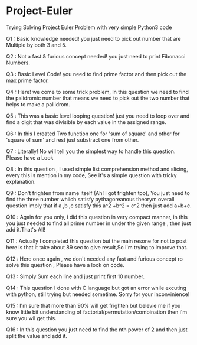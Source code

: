 # Project-Euler
 Trying Solving Project Euler Problem with very simple  Python3 code

Q1 : Basic knowledge needed! you just need to pick out number that are Multiple by both 3 and 5.

Q2 : Not a fast & furious concept needed! you just need to print Fibonacci Numbers.

Q3 : Basic Level Code! you need to find prime factor and then pick out the max prime factor.

Q4 : Here! we come to some trick problem, In this question we need to find the palidromic number that means we need to pick out the two number that helps to make a pallidrom.
 
Q5 : This was a basic level looping question! just you need to loop over and find a digit that was divisible by each value in the assigned range.

Q6 : In this I created Two function one for 'sum of square' and other for 'square of sum' and rest just substract one from other.

Q7 : Literally! No will tell you the simplest way to handle this question. Please have a Look

Q8 : In this question , I used simple list comprehension method and slicing, every this is mention in my code, See it's a simple question with tricky explanation.

Q9 : Don't frighten from name itself (Ah! i got frighten too), You just need to find the three number whiich satisfy pythagoreanous theorym overall question imply that if a ,b ,c satisfy this a^2 +b^2 = c^2 then just add a+b+c.

Q10 : Again for you only, i did this question in very compact manner, in this you just needed to find all prime number in under the given range , then just add it.That's All!

Q11 : Actually I completed this question but the main resone for not to post here is that it take about 89 sec to give result,So i'm trying to improve that.

Q12 : Here once again , we don't needed any fast and furious concept ro solve this question , Please have a look on code.

Q13 : Simply Sum each line and just print first 10 number.

Q14 : This question I done with C language but got an error while excuting with python, still trying but needed sometime. Sorry for your inconvinience!

Q15 : I'm sure that more than 90% will get frighten but belevie me if you know little bit understanding of factorial/permutation/combination then i'm sure you wil get this.

Q16 : In this question you just need to find the nth power of 2 and then just split the value and add it.